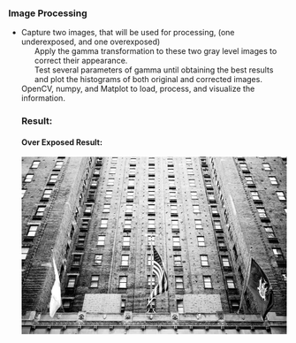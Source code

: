 <h3>Image Processing</h3>
<ul>
    <li>
    Capture two images, that will be used for processing, (one underexposed, and one
overexposed)
        <ol>Apply the gamma transformation to these two gray level images to correct their
appearance.
        </ol>
        <ol>Test several parameters of gamma until obtaining the best results and plot the
histograms of both original and corrected images.
        </ol>
    </li>
    OpenCV, numpy, and Matplot to load, process, and visualize the information.
        <h3>Result: </h3>
        <h4>Over Exposed Result: </h4>
        <img src="https://github.com/Arx1971/Image-Pre-Processing/blob/master/image-gamma-transformation/gamma_transposed_overexpose.jpg"
        alt="Over Exposed Plot"
        style="float: left; margin-right: 10px;" />
    
</ul>